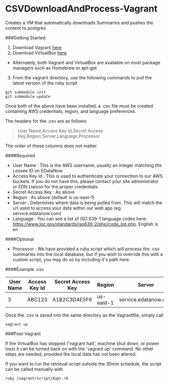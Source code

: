 # CSVDownloadAndProcess-Vagrant
Creates a VM that automatically downloads Summaries and pushes the content to postgres

###Getting Started:

1. Download Vagrant [here](https://www.vagrantup.com/downloads.html)
2. Download VirtualBox [here](https://www.virtualbox.org/wiki/Downloads)
  * Alternately, both Vagrant and VirtualBox are available on most package managers such as Homebrew or apt-get
3. From the vagrant directory, use the following commands to pull the latest version of the ruby script

~~~
git submodule init
git submodule update
~~~

Once both of the above have been installed, a .csv file must be created containing AWS credentials, region, and language preferences.

The headers for the .csv are as follows:

> User Name,Access Key Id,Secret Access Key,Region,Server,Language,Processor

The order of these columns does not matter

####Required
- User Name : This is the AWS username, usually an integer matching the Lessee ID on EDataNow
- Access Key Id : This is used to authenticate your connection to our AWS buckets. If you do not have this, please contact your site administrator or EDN Liaison for the proper credentials.
- Secret Access Key : As above
- Region : As above (default is us-east-1)
- Server : Determines where data is being pulled from. This will match the url used to access your data within our web app (eg. service.edatanow.com)
- Language : You can see a list of ISO 639-1 language codes here: https://www.loc.gov/standards/iso639-2/php/code_list.php. English is en

####Optional
- Processor : We have provided a ruby script which will process the .csv summaries into the local database, but if you wish to override this with a custom script, you may do so by including it's path here.

####Example .csv

| User Name | Access Key Id | Secret Access Key | Region    | Server               | Language | Processor |
|-----------|---------------|-------------------|-----------|----------------------|----------|-----------|
| 3         | ABC123        | A1B2C3D4E5F6      | us-east-1 | service.edatanow.com | en       |           |

Once the .csv is saved into the same directory as the Vagrantfile, simply call
~~~
vagrant up
~~~

###Post-Vagrant

If the VirtualBox has stopped ('vagrant halt', machine shut down, or power loss) it can be turned back on with the 'vagrant up' command. No other steps are needed, provided the local data has not been altered.

If you want to run the retrieval script outside the 30min schedule, the script can be called manually with
~~~
ruby /vagrant/script/dapr.rb
~~~